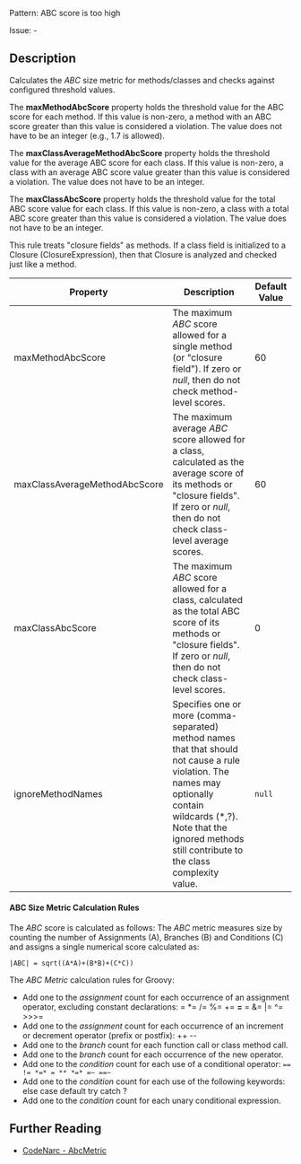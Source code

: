 Pattern: ABC score is too high

Issue: -

## Description

Calculates the *ABC* size metric for methods/classes and checks against configured threshold values.

The **maxMethodAbcScore** property holds the threshold value for the ABC score for each method. If this value is non-zero, a method with an ABC score greater than this value is considered a violation. The value does not have to be an integer (e.g., 1.7 is allowed).

The **maxClassAverageMethodAbcScore** property holds the threshold value for the average ABC score for each class. If this value is non-zero, a class with an average ABC score value greater than this value is considered a violation. The value does not have to be an integer.

The **maxClassAbcScore** property holds the threshold value for the total ABC score value for each class. If this value is non-zero, a class with a total ABC score greater than this value is considered a violation. The value does not have to be an integer.

This rule treats "closure fields" as methods. If a class field is initialized to a Closure (ClosureExpression), then that Closure is analyzed and checked just like a method.

| **Property**                  | **Description**                                                                                                                                                                                                                    | **Default Value** |
| --- | --- | --- |
| maxMethodAbcScore             | The maximum *ABC* score allowed for a single method (or "closure field"). If zero or *null*, then do not check method-level scores.                                                                                                | 60                |
| maxClassAverageMethodAbcScore | The maximum average *ABC* score allowed for a class, calculated as the average score of its methods or "closure fields". If zero or *null*, then do not check class-level average scores.                                          | 60                |
| maxClassAbcScore              | The maximum *ABC* score allowed for a class, calculated as the total ABC score of its methods or "closure fields". If zero or *null*, then do not check class-level scores.                                                        | 0                 |
| ignoreMethodNames             | Specifies one or more (comma-separated) method names that that should not cause a rule violation. The names may optionally contain wildcards (\*,?). Note that the ignored methods still contribute to the class complexity value. | `null`            |

#### ABC Size Metric Calculation Rules<span id="ABC_Size_Metric_Calculation_Rules"></span>

The *ABC* score is calculated as follows: The *ABC* metric measures size by counting the number of Assignments (A), Branches (B) and Conditions (C) and assigns a single numerical score calculated as:

` |ABC| = sqrt((A*A)+(B*B)+(C*C)) `

The *ABC Metric* calculation rules for Groovy:

-   Add one to the *assignment* count for each occurrence of an assignment operator, excluding constant declarations: = \*= /= %= += **=** = &= |= ^= &gt;&gt;&gt;=
-   Add one to the *assignment* count for each occurrence of an increment or decrement operator (prefix or postfix): ++ --
-   Add one to the *branch* count for each function call or class method call.
-   Add one to the *branch* count for each occurrence of the new operator.
-   Add one to the *condition* count for each use of a conditional operator: `== != *=* = ** *=* =~ ==~`
-   Add one to the *condition* count for each use of the following keywords: else case default try catch ?
-   Add one to the *condition* count for each unary conditional expression.

## Further Reading

* [CodeNarc - AbcMetric](http://codenarc.sourceforge.net/codenarc-rules-size.html#AbcMetric)